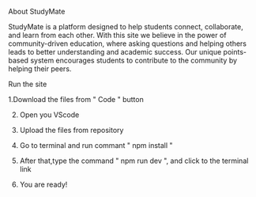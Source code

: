About StudyMate

StudyMate is a platform designed to help students connect, collaborate, and learn from each other. With this site we believe in the power of community-driven education, where asking questions and helping others leads to better understanding and academic success.
Our unique points-based system encourages students to contribute to the community by helping their peers.

Run the site


  1.Download the files from " Code " button

  2. Open you VScode
  
  3. Upload the files from repository
  
  4. Go to terminal and run commant " npm install "
  
  5. After that,type the command " npm run dev ", and click to the terminal link
  
  6. You are ready!
